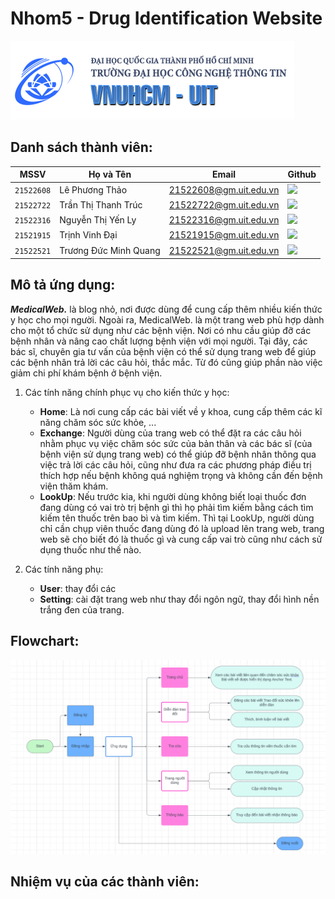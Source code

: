 # Nhom5 - Drug Identification Website
![UIT](uit.png)


## Danh sách thành viên:
| MSSV       | Họ và Tên       | Email                  | Github                                                                                                                      |
| ---------- | --------------- | ---------------------- | --------------------------------------------------------------------------------------------------------------------------- |
| `21522608` | Lê Phương Thảo    | 21522608@gm.uit.edu.vn | [![](https://img.shields.io/badge/iAMMIAA-%2324292f.svg?style=flat-square&logo=github      )](https://github.com/iAMMIAA) |
| `21522722` | Trần Thị Thanh Trúc            | 21522722@gm.uit.edu.vn|  [![](https://img.shields.io/badge/thtruct-%2324292f.svg?style=flat-square&logo=github      )](https://github.com/thtruct) |
| `21522316` | Nguyễn Thị Yến Ly        | 21522316@gm.uit.edu.vn| [![](https://img.shields.io/badge/nguyenthiyenly0407-%2324292f.svg?style=flat-square&logo=github      )](https://github.com/nguyenthiyenly0407) |
| `21521915` | Trịnh Vinh Đại         | 21521915@gm.uit.edu.vn|  [![](https://img.shields.io/badge/Daivjppro-%2324292f.svg?style=flat-square&logo=github      )](https://github.com/Daivjppro)  |
| `21522521` | Trương Đức Minh Quang         | 21522521@gm.uit.edu.vn|  [![](https://img.shields.io/badge/tdmQuang-%2324292f.svg?style=flat-square&logo=github      )](https://github.com/tdmQuang)  |
<!-- Template design by Howtodie  -->

## Mô tả ứng dụng:
***MedicalWeb.*** là blog nhỏ, nơi được dùng để cung cấp thêm nhiều kiến thức y học cho mọi người. 
Ngoài ra, MedicalWeb. là một trang web phù hợp dành cho một tổ chức sử dụng như các bệnh viện. Nơi có nhu cầu giúp đỡ các bệnh nhân và nâng cao chất lượng bệnh viện với mọi người. Tại đây, các bác sĩ, chuyên gia tư vấn của bệnh viện có thể sử dụng trang web để giúp các bệnh nhân trả lời các câu hỏi, thắc mắc. Từ đó cũng giúp phần nào việc giảm chi phí khám bệnh ở bệnh viện.
1. Các tính năng chính phục vụ cho kiến thức y học:
    - **Home**: Là nơi cung cấp các bài viết về y khoa, cung cấp thêm các kĩ năng chăm sóc sức khỏe, ...
    - **Exchange**: Người dùng của trang web có thể đặt ra các câu hỏi nhằm phục vụ việc chăm sóc sức của bản thân và các bác sĩ (của bệnh viện sử dụng trang web) có thể giúp đỡ bệnh nhân thông qua việc trả lời các câu hỏi, cũng như đưa ra các phương pháp điều trị thích hợp nếu bệnh không quá nghiệm trọng và không cần đến bệnh viện thăm khám.
    - **LookUp**: Nếu trước kia, khi người dùng không biết loại thuốc đơn đang dùng có vai trò trị bệnh gì thì họ phải tìm kiếm bằng cách tìm kiếm tên thuốc trên bao bì và tìm kiếm. Thì tại LookUp, người dùng chỉ cần chụp viên thuốc đang dùng đó là upload lên trang web, trang web sẽ cho biết đó là thuốc gì và cung cấp vai trò cũng như cách sử dụng thuốc như thế nào.

2. Các tính năng phụ:
    - **User**: thay đổi các
    - **Setting**: cài đặt trang web như thay đổi ngôn ngữ, thay đổi hình nền trắng đen của trang.

## Flowchart:
![Flowchart](Nhom5.png)

## Nhiệm vụ của các thành viên:
